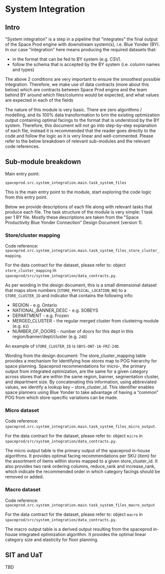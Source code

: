 # System Integration

## Intro

"System integration" is a step in a pipeline that "integrates" the final output of the Space Prod engine with downstream system(s), i.e. Blue Yonder (BY).
In our case "integration" here means producing the required datasets that:
- in the format that can be fed to BY system (e.g. CSV).
- follow the schema that is accepted by the BY system (i.e. column names and types)

The above 2 conditions are very important to ensure the smoothest possible integration. Therefore, we make use of data contracts (more about this below) which are contracts between Space Prod engine and the team behind BY around which files/columns would be expected, and what values are expected in each of the fields

The nature of this module is very basic. There are zero algorithms / modelling, and its 100%  data transformation to brin the existing optimization output containing optimal facings to the format that is understood by the BY system.
Therefore, this document will not go into step-by-step explanation of each file, instead it is recommended that the reader goes directly to the code and follow the logic as it is very linear and well-commented.
Please refer to the below breakdown of relevant sub-modules and the relevant code references.

## Sub-module breakdown

Main entry point:
```
spaceprod.src.system_integration.main.task_system_files
```

This is the main entry point to the module, start exploring the code logic from this entry point.


Below we provide descriptions of each file along with relevant tasks that produce each file. The task structure of the module is very simple: 1 task per 1 BY file. Mostly these descriptions are taken from the "Space Productivity Blue Yonder Connection" Design Document (version 1).

### Store/cluster mapping

Code reference: `spaceprod.src.system_integration.main.task_system_files_store_cluster_mapping`.

For the data contract for the dataset, please refer to: object `store_cluster_mapping` in `spaceprod/src/system_integration/data_contracts.py`.

As per wording in the design document, this is a small dimensional dataset that maps store numbers (`STORE_PHYSICAL_LOCATION_NO`) to a `STORE_CLUSTER_ID` and indicator that contains the following info:
- REGION - e.g. Ontario
- NATIONAL_BANNER_DESC  - e.g. SOBEYS
- DEPARTMENT - e.g. Frozen
- MERGED_CLUSTER - the regular merged cluster from clusteirng module (e.g. `A1`)
- NUMBER_OF_DOORS - number of doors for this dept in this region/banner/dept/cluster (e.g. `24D`)

An example of `STORE_CLUSTER_ID` is `SBYS-ONT-1A-FRZ-24D`.

Wording from the design document:
The store_cluster_mapping table provides a mechanism for identifying how stores map to POG hierarchy for space planning.  Spaceprod recommendations for micro-, the primary output from integrated optimization, are the same for a given category across stores that are within the same region, banner, segmentation cluster, and department size.  By concatenating this information, using abbreviated values, we identify a lookup key – store_cluster_id.  This identifier enables space planners using Blue Yonder to take advantage of having a “common” POG from which store-specific variations can be made.


### Micro dataset

Code reference: `spaceprod.src.system_integration.main.task_system_files_micro_output`.

For the data contract for the dataset, please refer to: object `micro` in `spaceprod/src/system_integration/data_contracts.py`.

The micro output table is the primary output of the spaceprod in-house algorithms. It provides optimal facing recommendations per SKU (item) for the assortment of items within stores mapped to a given store_cluster_id.  It also provides two rank ordering columns, reduce_rank and increase_rank, which indicate the recommended order in which category facings should be removed or added.

### Macro dataset

Code reference: `spaceprod.src.system_integration.main.task_system_files_macro_output`

For the data contract for the dataset, please refer to: object `macro` in `spaceprod/src/system_integration/data_contracts.py`.

The macro output table is a derived output resulting from the spaceprod in-house integrated optimization algorithm. It provides the optimal linear category size and elasticity for floor planning.


## SIT and UaT

TBD
